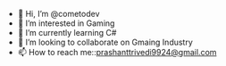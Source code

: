 - 👋 Hi, I’m @cometodev
- 👀 I’m interested in Gaming 
- 🌱 I’m currently learning C#
- 💞️ I’m looking to collaborate on Gmaing Industry
- 📫 How to reach me::prashanttrivedi9924@gmail.com
